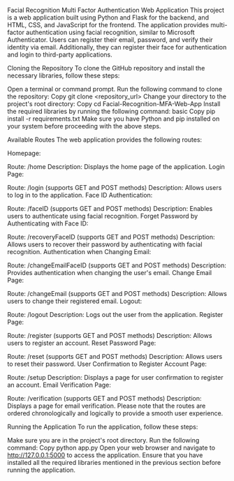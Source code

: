 Facial Recognition Multi Factor Authentication Web Application
This project is a web application built using Python and Flask for the backend, and HTML, CSS, and JavaScript for the frontend. The application provides multi-factor authentication using facial recognition, similar to Microsoft Authenticator. Users can register their email, password, and verify their identity via email. Additionally, they can register their face for authentication and login to third-party applications.

Cloning the Repository
To clone the GitHub repository and install the necessary libraries, follow these steps:

Open a terminal or command prompt.
Run the following command to clone the repository:
Copy
git clone <repository_url>
Change your directory to the project's root directory:
Copy
cd Facial-Recognition-MFA-Web-App
Install the required libraries by running the following command:
basic
Copy
pip install -r requirements.txt
Make sure you have Python and pip installed on your system before proceeding with the above steps.

Available Routes
The web application provides the following routes:

Homepage:

Route: /home
Description: Displays the home page of the application.
Login Page:

Route: /login (supports GET and POST methods)
Description: Allows users to log in to the application.
Face ID Authentication:

Route: /faceID (supports GET and POST methods)
Description: Enables users to authenticate using facial recognition.
Forget Password by Authenticating with Face ID:

Route: /recoveryFaceID (supports GET and POST methods)
Description: Allows users to recover their password by authenticating with facial recognition.
Authentication when Changing Email:

Route: /changeEmailFaceID (supports GET and POST methods)
Description: Provides authentication when changing the user's email.
Change Email Page:

Route: /changeEmail (supports GET and POST methods)
Description: Allows users to change their registered email.
Logout:

Route: /logout
Description: Logs out the user from the application.
Register Page:

Route: /register (supports GET and POST methods)
Description: Allows users to register an account.
Reset Password Page:

Route: /reset (supports GET and POST methods)
Description: Allows users to reset their password.
User Confirmation to Register Account Page:

Route: /setup
Description: Displays a page for user confirmation to register an account.
Email Verification Page:

Route: /verification (supports GET and POST methods)
Description: Displays a page for email verification.
Please note that the routes are ordered chronologically and logically to provide a smooth user experience.

Running the Application
To run the application, follow these steps:

Make sure you are in the project's root directory.
Run the following command:
Copy
python app.py
Open your web browser and navigate to http://127.0.0.1:5000 to access the application.
Ensure that you have installed all the required libraries mentioned in the previous section before running the application.
